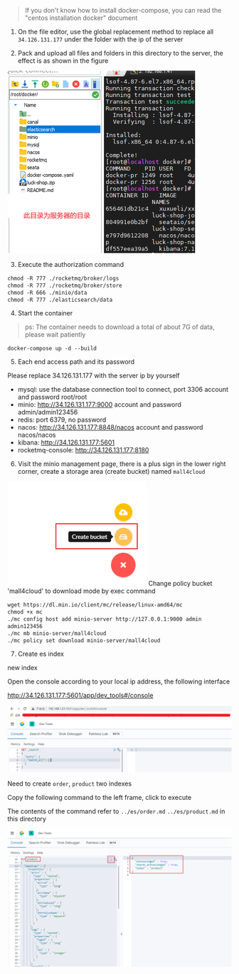 > If you don't know how to install docker-compose, you can read the "centos installation docker" document

1. On the file editor, use the global replacement method to replace all `34.126.131.177` under the folder with the ip of the server

2. Pack and upload all files and folders in this directory to the server, the effect is as shown in the figure

![Directory structure on the server](../img/开发环境搭建/服务器上目录结构.png)

3. Execute the authorization command

```
chmod -R 777 ./rocketmq/broker/logs
chmod -R 777 ./rocketmq/broker/store
chmod -R 666 ./minio/data
chmod -R 777 ./elasticsearch/data
```

4. Start the container

> ps: The container needs to download a total of about 7G of data, please wait patiently

```
docker-compose up -d --build
```


5. Each end access path and its password

Please replace 34.126.131.177 with the server ip by yourself

  - mysql: use the database connection tool to connect, port 3306 account and password root/root
  - minio: http://34.126.131.177:9000 account and password admin/admin123456
  - redis: port 6379, no password
  - nacos: http://34.126.131.177:8848/nacos account and password nacos/nacos
  - kibana: http://34.126.131.177:5601
  - rocketmq-console: http://34.126.131.177:8180


6. Visit the minio management page, there is a plus sign in the lower right corner, create a storage area (create bucket) named `mall4cloud`

![image-20210616090042502](../img/中间件安装/minio新建桶.png)
Change policy bucket 'mall4cloud' to download mode by exec command

```
wget https://dl.min.io/client/mc/release/linux-amd64/mc
chmod +x mc
./mc config host add minio-server http://127.0.0.1:9000 admin admin123456
./mc mb minio-server/mall4cloud
./mc policy set download minio-server/mall4cloud
```

7. Create es index

new index

Open the console according to your local ip address, the following interface

http://34.126.131.177:5601/app/dev_tools#/console

![image-20210621114010421](../img/中间件安装/es新建索引-1.png)

Need to create `order`, `product` two indexes

Copy the following command to the left frame, click to execute

The contents of the command refer to `../es/order.md` `../es/product.md` in this directory

![image-20210621131013166](../img/中间件安装/es新建索引-2.png)


